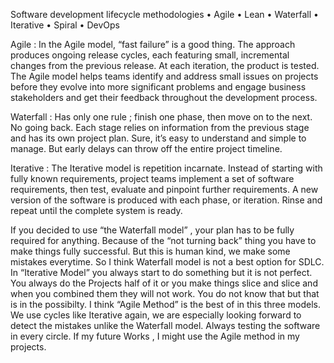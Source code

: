 Software development lifecycle methodologies
•	Agile
•	Lean
•	Waterfall
•	Iterative
•	Spiral
•	DevOps

Agile :
In the Agile model, “fast failure” is a good thing. 
The approach produces ongoing release cycles, each featuring small, incremental changes from the previous release. 
At each iteration, the product is tested. The Agile model helps teams identify and address small issues on projects before they evolve into more significant problems 
and engage business stakeholders and get their feedback throughout the development process.

Waterfall :
Has only one rule ; finish one phase, then move on to the next. No going back. 
Each stage relies on information from the previous stage and has its own project plan. 
Sure, it’s easy to understand and simple to manage. But early delays can throw off the entire project timeline.

Iterative :
The Iterative model is repetition incarnate. 
Instead of starting with fully known requirements, project teams implement a set of software requirements, then test, evaluate and pinpoint further requirements.
A new version of the software is produced with each phase, or iteration. Rinse and repeat until the complete system is ready.

If you decided to use “the Waterfall model” , your plan has to be fully required for anything. 
Because of the “not turning back” thing you have to make things fully successful. But this is human kind, we make some mistakes everytime. 
So I think Waterfall model is not a best option for SDLC. 
In “Iterative Model” you always start to do something but it is not perfect. 
You always do the Projects half of it or you make things slice and slice and when you combined them they will not work. You do not know that but that is in the possibilty. 
I think “Agile Method” is the best of in this three models. We use cycles like Iterative again, we are especially looking forward to detect the mistakes unlike the Waterfall model. 
Always testing the software in every circle. If my future Works , I might use the Agile method in my projects.
